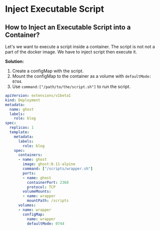 # Inject Executable Script

## How to Inject an Executable Script into a Container?

Let's we want to execute a script inside a container. The script is not not a part of the docker image. We have to inject script then execute it.

**Solution:**

1. Create a configMap with the script.
2. Mount the configMap to the container as a volume with `defaultMode: 0744`.
3. Use `command:["/path/to/the/script.sh"]` to run the script.

```yaml
apiVersion: extensions/v1beta1
kind: Deployment
metadata:
  name: ghost
  labels:
    role: blog
spec:
  replicas: 1
  template:
    metadata:
      labels:
        role: blog
    spec:
      containers:
      - name: ghost
        image: ghost:0.11-alpine
        command: ["/scripts/wrapper.sh"]
        ports:
        - name: ghost
          containerPort: 2368
          protocol: TCP
        volumeMounts:
        - name: wrapper
          mountPath: /scripts
      volumes:
      - name: wrapper
        configMap:
          name: wrapper
          defaultMode: 0744
```



